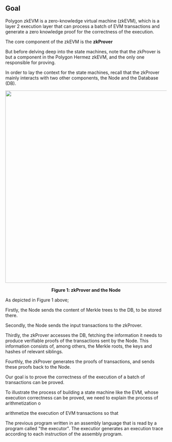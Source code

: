 ## Goal

Polygon zkEVM is a zero-knowledge virtual machine (zkEVM), which is a layer 2 execution layer that can process a batch of EVM transactions and generate a zero knowledge proof for the correctness of the execution.

The core component of the zkEVM is the **zkProver** 

But before delving deep into the state machines, note that the zkProver is but a component in the Polygon Hermez zkEVM, and the only one responsible for proving.

In order to lay the context for the state machines, recall that the zkProver mainly interacts with two other components, the Node and the Database (DB).



<p align="center"><img src="fig1-zkprv-and-node.png" width="600" /></p>
<div align="center"><b> Figure 1: zkProver and the Node </b></div>



As depicted in Figure 1 above; 

Firstly, the Node sends the content of Merkle trees to the DB, to be stored there. 

Secondly, the Node sends the input transactions to the zkProver. 

Thirdly, the zkProver accesses the DB, fetching the information it needs to produce verifiable proofs of the transactions sent by the Node. This information consists of, among others, the Merkle roots, the keys and hashes of relevant siblings. 

Fourthly, the zkProver generates the proofs of transactions, and sends these proofs back to the Node. 


Our goal is to prove the correctness of the execution of a batch of transactions can be proved.

To illustrate the process of building a state machine like the EVM, whose execution correctness can be proved, 
we need to explain the process of arithmetization o 

 arithmetize the execution of EVM transactions so that


The previous program written in an assembly language that is
read by a program called "the executor".
The executior generates an execution trace according to each instruction of 
the assembly program.